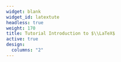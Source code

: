 ```yaml
---
widget: blank
widget_id: latextute
headless: true
weight: 170
title: Tutorial Introduction to $\\LaTeX$
active: true
design:
  columns: "2"
---
```

